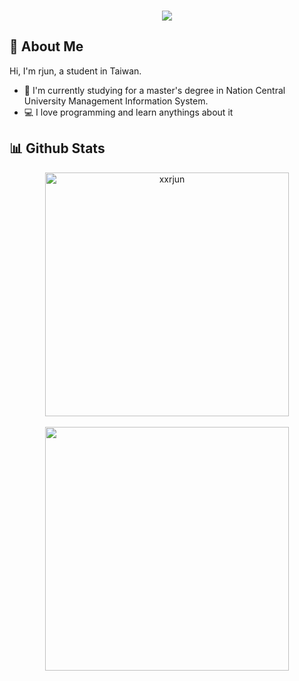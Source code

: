 <!-- <img align="right" src="https://visitor-badge.laobi.icu/badge?page_id=xxrjun.xxrjun"> -->

<h3 align="center">
  <a href="https://git.io/typing-svg">
<!--     <img src="https://readme-typing-svg.herokuapp.com/?lines=Hello,+There!;This+is+xxrjun....;Nice+to+meet+you!&center=true&size=30"> -->
    <img src="https://readme-typing-svg.herokuapp.com?font=Charis+SIL&size=30&duration=3000&color=1AACF7&center=true&vCenter=true&lines=Hello%2C+There!;This+is+rjun!;Nice+to+meet+you!">
  </a>
</h1>

<h2 align="left">👋 About Me</h2>
Hi, I'm rjun, a student in Taiwan.

- 🔬 I'm currently studying for a master's degree in Nation Central University Management Information System.  
- 💻 I love programming and learn anythings about it

<h2 align="left">📊 Github Stats</h2>

<div align=center>
  <div align=center>
    <a href="https://github.com/denvercoder1/github-readme-streak-stats" title="Go to Source">
      <img align="center" width=390 src="https://github-readme-streak-stats.herokuapp.com/?user=xxrjun&theme=react&border=61dafb&hide_border=true" alt="xxrjun" />
    </a>
  </div>
  <br>
  <div align=center>
    <a href="https://github.com/xxrjun/github-readme-stats">
      <img width=390 align="center" src="https://github-readme-stats.vercel.app/api/top-langs/?username=xxrjun&title_color=61dafb&text_color=ffffff&icon_color=61dafb&bg_color=20232a&langs_count=8&layout=compact&border_color=61dafb&hide_border=true" />
    </a>
  </div>
  <br>
<!--   <img src="https://activity-graph.herokuapp.com/graph?username=xxrjun&theme=react-dark&bg_color=20232a&hide_border=true" width="100%"/> -->
</div>


<!-- <h4 align="center">
  <a href="https://github.com/xxrjun?tab=repositories" title="Show Repositories">🔎 Show My All Repositories 🔍</a>
</h4> -->

<!--
**xxrjun/xxrjun** is a ✨ _special_ ✨ repository because its `README.md` (this file) appears on your GitHub profile.

Here are some ideas to get you started:

- 🔭 I’m currently working on ...
- 🌱 I’m currently learning ...
- 👯 I’m looking to collaborate on ...
- 🤔 I’m looking for help with ...
- 💬 Ask me about ...
- 📫 How to reach me: ...
- 😄 Pronouns: ...
- ⚡ Fun fact: ...
-->
